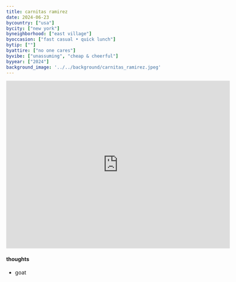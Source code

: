 ```yaml
---
title: carnitas ramirez
date: 2024-06-23
bycountry: ["usa"]
bycity: ["new york"]
byneighborhood: ["east village"]
byoccasion: ["fast casual • quick lunch"]
bytip: [""]
byattire: ["no one cares"]
byvibe: ["unassuming", "cheap & cheerful"]
byyear: ["2024"]
background_image: '../../background/carnitas_ramirez.jpeg'
---
```


<iframe src="https://www.google.com/maps/embed?pb=!1m18!1m12!1m3!1d3023.7975581809396!2d-73.98537482365124!3d40.722472836973886!2m3!1f0!2f0!3f0!3m2!1i1024!2i768!4f13.1!3m3!1m2!1s0x89c2590050d251e3%3A0xd0a2838a932ab585!2sCarnitas%20Ramirez!5e0!3m2!1sen!2sus!4v1727405881887!5m2!1sen!2sus" width="600" height="450" style="border:0;" allowfullscreen="" loading="lazy" referrerpolicy="no-referrer-when-downgrade"></iframe>

#### thoughts
* goat